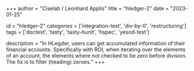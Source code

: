 
+++
author = "Ciselab / Leonhard Applis"
title = "hledger-2"
date = "2023-01-25"

id = "hledger-2"
categories = ['integration-test', 'div-by-0', 'restructuring']
tags = ['doctest', 'tasty', 'tasty-hunit', 'hspec', 'yesod-test']

description = "In HLegder, users can get accumulated information of their financial accounts. Specifically with ROI, when iterating over the elements of an account, the elements where not checked to be zero before division. The fix is to filter (heading) zeroes."
+++
